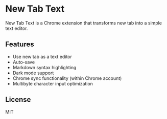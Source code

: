 # New Tab Text

New Tab Text is a Chrome extension that transforms new tab into a simple text editor.

## Features

- Use new tab as a text editor
- Auto-save
- Markdown syntax highlighting
- Dark mode support
- Chrome sync functionality (within Chrome account)
- Multibyte character input optimization

## License

MIT
